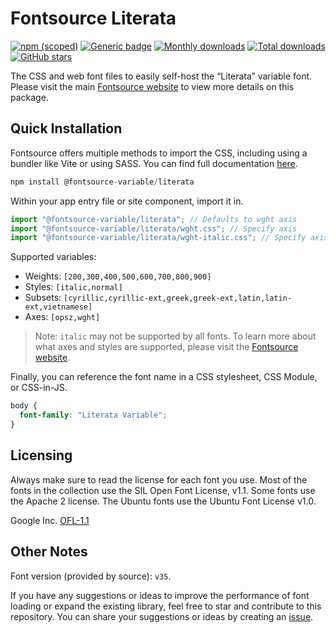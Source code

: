 # Fontsource Literata

[![npm (scoped)](https://img.shields.io/npm/v/@fontsource-variable/literata?color=brightgreen)](https://www.npmjs.com/package/@fontsource-variable/literata) [![Generic badge](https://img.shields.io/badge/fontsource-passing-brightgreen)](https://github.com/fontsource/fontsource) [![Monthly downloads](https://badgen.net/npm/dm/@fontsource-variable/literata)](https://github.com/fontsource/fontsource) [![Total downloads](https://badgen.net/npm/dt/@fontsource-variable/literata)](https://github.com/fontsource/fontsource) [![GitHub stars](https://img.shields.io/github/stars/fontsource/fontsource.svg?style=social&label=Star)](https://github.com/fontsource/fontsource/stargazers)

The CSS and web font files to easily self-host the “Literata” variable font. Please visit the main [Fontsource website](https://fontsource.org/fonts/literata) to view more details on this package.

## Quick Installation

Fontsource offers multiple methods to import the CSS, including using a bundler like Vite or using SASS. You can find full documentation [here](https://fontsource.org/docs/getting-started/introduction).

```javascript
npm install @fontsource-variable/literata
```

Within your app entry file or site component, import it in.

```javascript
import "@fontsource-variable/literata"; // Defaults to wght axis
import "@fontsource-variable/literata/wght.css"; // Specify axis
import "@fontsource-variable/literata/wght-italic.css"; // Specify axis and style
```

Supported variables:
- Weights: `[200,300,400,500,600,700,800,900]`
- Styles: `[italic,normal]`
- Subsets: `[cyrillic,cyrillic-ext,greek,greek-ext,latin,latin-ext,vietnamese]`
- Axes: `[opsz,wght]`

> Note: `italic` may not be supported by all fonts. To learn more about what axes and styles are supported, please visit the [Fontsource website](https://fontsource.org/fonts/literata).

Finally, you can reference the font name in a CSS stylesheet, CSS Module, or CSS-in-JS.

```css
body {
  font-family: "Literata Variable";
}
```

## Licensing
Always make sure to read the license for each font you use. Most of the fonts in the collection use the SIL Open Font License, v1.1. Some fonts use the Apache 2 license. The Ubuntu fonts use the Ubuntu Font License v1.0.

Google Inc.
[OFL-1.1](http://scripts.sil.org/OFL)

## Other Notes
Font version (provided by source): `v35`.

If you have any suggestions or ideas to improve the performance of font loading or expand the existing library, feel free to star and contribute to this repository. You can share your suggestions or ideas by creating an [issue](https://github.com/fontsource/fontsource/issues).